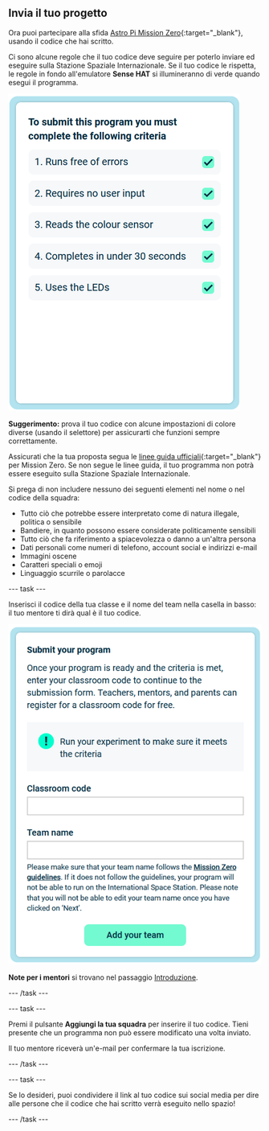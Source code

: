 ## Invia il tuo progetto

Ora puoi partecipare alla sfida [Astro Pi Mission Zero](https://astro-pi.org/mission-zero){:target="_blank"}, usando il codice che hai scritto.

Ci sono alcune regole che il tuo codice deve seguire per poterlo inviare ed eseguire sulla Stazione Spaziale Internazionale. Se il tuo codice le rispetta, le regole in fondo all'emulatore **Sense HAT** si illumineranno di verde quando esegui il programma.

![La pagina Mission Zero che mostra i criteri di verifica per il progetto.](images/rules.png)

**Suggerimento:** prova il tuo codice con alcune impostazioni di colore diverse (usando il selettore) per assicurarti che funzioni sempre correttamente.

Assicurati che la tua proposta segua le [linee guida ufficiali](https://astro-pi.org/mission-zero/guidelines){:target="_blank"} per Mission Zero. Se non segue le linee guida, il tuo programma non potrà essere eseguito sulla Stazione Spaziale Internazionale.

Si prega di non includere nessuno dei seguenti elementi nel nome o nel codice della squadra:

+ Tutto ciò che potrebbe essere interpretato come di natura illegale, politica o sensibile
+ Bandiere, in quanto possono essere considerate politicamente sensibili
+ Tutto ciò che fa riferimento a spiacevolezza o danno a un'altra persona
+ Dati personali come numeri di telefono, account social e indirizzi e-mail
+ Immagini oscene
+ Caratteri speciali o emoji
+ Linguaggio scurrile o parolacce

--- task ---

Inserisci il codice della tua classe e il nome del team nella casella in basso: il tuo mentore ti dirà qual è il tuo codice.

![Modulo per l'invio del codice di classe e nome della squadra](images/submission.png)

**Note per i mentori** si trovano nel passaggio [Introduzione](https://projects.raspberrypi.org/it-IT/projects/astro-pi-mission-zero/0).

--- /task ---

--- task ---

Premi il pulsante **Aggiungi la tua squadra** per inserire il tuo codice. Tieni presente che un programma non può essere modificato una volta inviato.

Il tuo mentore riceverà un'e-mail per confermare la tua iscrizione.

--- /task ---

--- task ---

Se lo desideri, puoi condividere il link al tuo codice sui social media per dire alle persone che il codice che hai scritto verrà eseguito nello spazio!

--- /task ---

